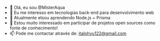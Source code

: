 - 👋 Olá, eu sou @MisterAqua
- 👀 Eu me interesso em tecnologias back-end para desenvolvimento web
- 🌱 Atualmente etsou aprendendo Node.js + Prisma
- 💞️ Estou muito interessado em participar de projetos open sources como fonte de conhecimento!
- 📫 Pode me contactar através de: italohyu122@gmail.com

<!---
MisterAqua/MisterAqua is a ✨ special ✨ repository because its `README.md` (this file) appears on your GitHub profile.
You can click the Preview link to take a look at your changes.
--->
